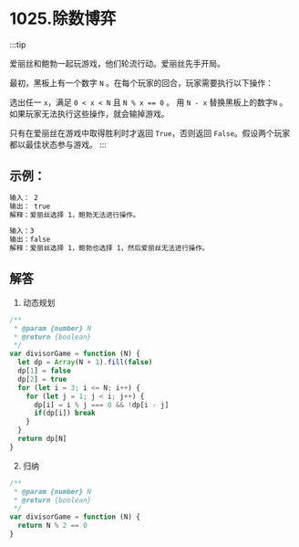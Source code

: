 # 1025.除数博弈
:::tip

爱丽丝和鲍勃一起玩游戏，他们轮流行动。爱丽丝先手开局。

最初，黑板上有一个数字 `N` 。在每个玩家的回合，玩家需要执行以下操作：

选出任一 `x`，满足 `0 < x < N` 且 `N % x == 0` 。
用 `N - x` 替换黑板上的数字`N` 。
如果玩家无法执行这些操作，就会输掉游戏。

只有在爱丽丝在游戏中取得胜利时才返回 `True`，否则返回 `False`。假设两个玩家都以最佳状态参与游戏。
:::

## 示例：
```bash
输入： 2
输出： true
解释：爱丽丝选择 1，鲍勃无法进行操作。

输入：3
输出：false
解释：爱丽丝选择 1，鲍勃也选择 1，然后爱丽丝无法进行操作。
```

## 解答
1. 动态规划
```js
/**
 * @param {number} N
 * @return {boolean}
 */
var divisorGame = function (N) {
  let dp = Array(N + 1).fill(false)
  dp[1] = false
  dp[2] = true
  for (let i = 3; i <= N; i++) {
    for (let j = 1; j < i; j++) {
      dp[i] = i % j === 0 && !dp[i - j]
      if(dp[i]) break
    }
  }
  return dp[N]
}
```

2. 归纳
```js
/**
 * @param {number} N
 * @return {boolean}
 */
var divisorGame = function (N) {
  return N % 2 == 0
}
```